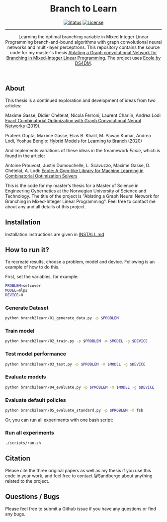 <h1 align="center">Branch to Learn</h1>

<div align="center">

  [![Status](https://img.shields.io/badge/status-active-success.svg)]() 
  [![License](https://img.shields.io/badge/license-MIT-blue.svg)](/LICENSE)

</div>

---

<p align="center">
Learning the optimal branching variable in Mixed Integer Linear Programming branch-and-bound algorithms with graph convolutional neural networks and multi-layer perceptrons. This repository contains the source code for my master's thesis <a href="https://ntnuopen.ntnu.no/ntnu-xmlui/handle/11250/2781067">Ablating a Graph convolutional Network for Branching in Mixed-Integer Linear Programming</a>. The project uses <a href="https://github.com/ds4dm/ecole">Ecole by DS4DM</a>. 
</p>
<br> 


## About <a name = "about"></a>

This thesis is a continued exploration and development of ideas from two articles:

Maxime Gasse, Didier Chételat, Nicola Ferroni, Laurent Charlin, Andrea Lodi [Exact Combinatorial Optimization with Graph Convolutional Neural Networks](https://github.com/ds4dm/learn2branch) (2019).

Prateek Gupta, Maxime Gasse, Elias B. Khalil, M. Pawan Kumar, Andrea Lodi, Yoshua Bengio: [Hybrid Models for Learning to Branch](https://arxiv.org/abs/2006.15212) (2020)

And implements variations of these ideas in the freamework _Ecole_, which is found in the article:

Antoine Prouvost, Justin Dumouchelle, L. Scavuzzo, Maxime Gasse, D. Chételat, A. Lodi: [Ecole: A Gym-like Library for Machine Learning in Combinatorial Optimization Solvers](https://www.semanticscholar.org/paper/Ecole%3A-A-Gym-like-Library-for-Machine-Learning-in-Prouvost-Dumouchelle/e5f3f6d89be2f29eda70133fd83913229650d008)

This is the code for my master's thesis for a Master of Science in Engineering Cybernetics at the Norwegian University of Science and Technology. The title of the project is "Ablating a Graph Neural Network for Branching in Mixed-Integer Linear Programming". Feel free to contact me about any and all details of this project. 

## Installation


Installation instructions are given in [INSTALL.md](install.md)

## How to run it?
To recreate results, choose a problem, model and device. Following is an example of how to do this.

First, set the variables, for example:
```bash
PROBLEM=setcover
MODEL=mlp2
DEVICE=0
```

### Generate Dataset
```bash
python branch2learn/01_generate_data.py -p $PROBLEM
```

### Train model
```bash
python branch2learn/02_train.py -p $PROBLEM -m $MODEL -g $DEVICE
```

### Test model performance
```bash
python branch2learn/03_test.py -p $PROBLEM -m $MODEL -g $DEVICE
```

### Evaluate models
```bash
python branch2learn/04_evaluate.py -p $PROBLEM -m $MODEL -g $DEVICE
```

### Evaluate default policies
```bash
python branch2learn/05_evaluate_standard.py -p $PROBLEM -m fsb
```

Or, you can run all experiments with one bash script:
### Run all experiments
```bash
./scripts/run.sh
```

## Citation
Please cite the three original papers as well as my thesis if you use this code in your work, 
and feel free to contact @Sandbergo about anything related to the project.


## Questions / Bugs
Please feel free to submit a Github issue if you have any questions or find any bugs.
